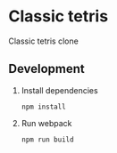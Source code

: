 # Classic tetris
Classic tetris clone

## Development
1. Install dependencies
    ```
    npm install
    ```
1. Run webpack
    ```
    npm run build
    ```

